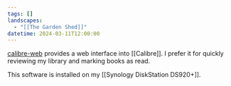 ```yaml
---
tags: []
landscapes:
  - "[[The Garden Shed]]"
datetime: 2024-03-11T12:00:00
---
```

[calibre-web](https://github.com/janeczku/calibre-web) provides a web interface into [[Calibre]]. I prefer it for quickly reviewing my library and marking books as read.

This software is installed on my [[Synology DiskStation DS920+]].